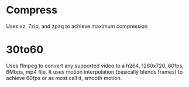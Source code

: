 # Compress

Uses xz, 7zip, and zpaq to achieve maximum compression

# 30to60

Uses ffmpeg to convert any supported video to a h264, 1280x720, 60fps, 6Mbps, mp4 file. It uses motion interpolation (basically blends frames) to achieve
60fps or as most call it, smooth motion.

